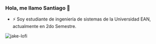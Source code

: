 ### Hola, me llamo Santiago 👋


- ⚡ Soy estudiante de ingeniería de sistemas de la Universidad EAN, actualmente en 2do Semestre.

![jake-lofi](https://user-images.githubusercontent.com/102564125/160720163-9c91585d-f15b-4934-a3c4-9fdf770a4dfc.gif)

